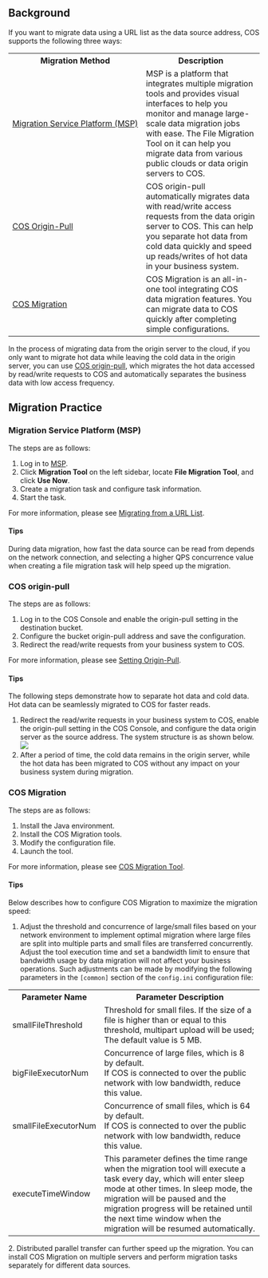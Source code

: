 ## Background

If you want to migrate data using a URL list as the data source address, COS supports the following three ways:
<table>
   <tr>
      <th>Migration Method</th>
      <th>Description</th>
   </tr>
   <tr>
	 <td nowrap="nowrap"><a href="#msp">Migration Service Platform (MSP)</a></td>
      <td>MSP is a platform that integrates multiple migration tools and provides visual interfaces to help you monitor and manage large-scale data migration jobs with ease. The File Migration Tool on it can help you migrate data from various public clouds or data origin servers to COS.</td>
   </tr>
   <tr>
	 <td><a href="#huiyuan">COS Origin-Pull</a></td>
      <td>COS origin-pull automatically migrates data with read/write access requests from the data origin server to COS. This can help you separate hot data from cold data quickly and speed up reads/writes of hot data in your business system.</td>
   </tr>
   <tr>
	 <td><a href="#cos">COS Migration</a></td>
      <td>COS Migration is an all-in-one tool integrating COS data migration features. You can migrate data to COS quickly after completing simple configurations.</td>
   </tr>
</table>

In the process of migrating data from the origin server to the cloud, if you only want to migrate hot data while leaving the cold data in the origin server, you can use [COS origin-pull](#huiyuan), which migrates the hot data accessed by read/write requests to COS and automatically separates the business data with low access frequency.


## Migration Practice
<span id=msp>

### Migration Service Platform (MSP)

The steps are as follows:

1. Log in to [MSP](https://console.cloud.tencent.com/msp).
2. Click **Migration Tool** on the left sidebar, locate **File Migration Tool**, and click **Use Now**.
3. Create a migration task and configure task information.
4. Start the task.

For more information, please see [Migrating from a URL List](https://intl.cloud.tencent.com/document/product/1036/33185).


#### Tips

During data migration, how fast the data source can be read from depends on the network connection, and selecting a higher QPS concurrence value when creating a file migration task will help speed up the migration.

<span id=huiyuan>

### COS origin-pull



The steps are as follows:

1. Log in to the COS Console and enable the origin-pull setting in the destination bucket.
2. Configure the bucket origin-pull address and save the configuration.
3. Redirect the read/write requests from your business system to COS.

For more information, please see [Setting Origin-Pull](https://intl.cloud.tencent.com/document/product/436/31508).

#### Tips

The following steps demonstrate how to separate hot data and cold data. Hot data can be seamlessly migrated to COS for faster reads.

1. Redirect the read/write requests in your business system to COS, enable the origin-pull setting in the COS Console, and configure the data origin server as the source address. The system structure is as shown below.
![](https://main.qcloudimg.com/raw/455212542dc210f556b4d55ee86c9776.jpg)
2. After a period of time, the cold data remains in the origin server, while the hot data has been migrated to COS without any impact on your business system during migration.



<span id=cos>

### COS Migration

The steps are as follows:

1. Install the Java environment.
2. Install the COS Migration tools.
3. Modify the configuration file.
4. Launch the tool.

For more information, please see [COS Migration Tool](https://intl.cloud.tencent.com/document/product/436/15392).



#### Tips
Below describes how to configure COS Migration to maximize the migration speed:


1. Adjust the threshold and concurrence of large/small files based on your network environment to implement optimal migration where large files are split into multiple parts and small files are transferred concurrently. Adjust the tool execution time and set a bandwidth limit to ensure that bandwidth usage by data migration will not affect your business operations. Such adjustments can be made by modifying the following parameters in the `[common]` section of the `config.ini` configuration file:
<table>
   <tr>
      <th>Parameter Name</td>
      <th>Parameter Description</td>
   </tr>
   <tr>
      <td>smallFileThreshold</td>
      <td>Threshold for small files. If the size of a file is higher than or equal to this threshold, multipart upload will be used; The default value is 5 MB.</td>
   </tr>
   <tr>
      <td>bigFileExecutorNum</td>
      <td>Concurrence of large files, which is 8 by default. <br>If COS is connected to over the public network with low bandwidth, reduce this value.</td>
   </tr>
   <tr>
      <td>smallFileExecutorNum</td>
      <td>Concurrence of small files, which is 64 by default.<br>If COS is connected to over the public network with low bandwidth, reduce this value.</td>
   </tr>
   <tr>
      <td>executeTimeWindow</td>
      <td>This parameter defines the time range when the migration tool will execute a task every day, which will enter sleep mode at other times. In sleep mode, the migration will be paused and the migration progress will be retained until the next time window when the migration will be resumed automatically.</td>
   </tr>
</table>
2. Distributed parallel transfer can further speed up the migration. You can install COS Migration on multiple servers and perform migration tasks separately for different data sources.
